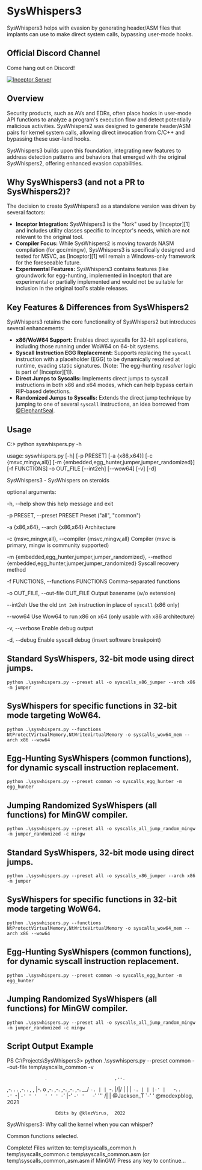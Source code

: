 # SysWhispers3

SysWhispers3 helps with evasion by generating header/ASM files that implants can use to make direct system calls, bypassing user-mode hooks.

## Official Discord Channel

Come hang out on Discord!

[![Inceptor Server](https://discordapp.com/api/guilds/1155753953108164628/widget.png?style=banner3)](https://discord.gg/f6w6dwZq)

## Overview

Security products, such as AVs and EDRs, often place hooks in user-mode API functions to analyze a program's execution flow and detect potentially malicious activities. SysWhispers2 was designed to generate header/ASM pairs for kernel system calls, allowing direct invocation from C/C++ and bypassing these user-land hooks.

SysWhispers3 builds upon this foundation, integrating new features to address detection patterns and behaviors that emerged with the original SysWhispers2, offering enhanced evasion capabilities.

## Why SysWhispers3 (and not a PR to SysWhispers2)?

The decision to create SysWhispers3 as a standalone version was driven by several factors:

*   **Inceptor Integration:** SysWhispers3 is the "fork" used by [Inceptor][1] and includes utility classes specific to Inceptor's needs, which are not relevant to the original tool.
*   **Compiler Focus:** While SysWhispers2 is moving towards NASM compilation (for gcc/mingw), SysWhispers3 is specifically designed and tested for MSVC, as [Inceptor][1] will remain a Windows-only framework for the foreseeable future.
*   **Experimental Features:** SysWhispers3 contains features (like groundwork for egg-hunting, implemented in Inceptor) that are experimental or partially implemented and would not be suitable for inclusion in the original tool's stable releases.

## Key Features & Differences from SysWhispers2

SysWhispers3 retains the core functionality of SysWhispers2 but introduces several enhancements:

*   **x86/WoW64 Support:** Enables direct syscalls for 32-bit applications, including those running under WoW64 on 64-bit systems.
*   **Syscall Instruction EGG Replacement:** Supports replacing the `syscall` instruction with a placeholder (EGG) to be dynamically resolved at runtime, evading static signatures. (Note: The egg-hunting *resolver* logic is part of [Inceptor][1]).
*   **Direct Jumps to Syscalls:** Implements direct jumps to syscall instructions in both x86 and x64 modes, which can help bypass certain RIP-based detections.
*   **Randomized Jumps to Syscalls:** Extends the direct jump technique by jumping to one of several `syscall` instructions, an idea borrowed from [@ElephantSeal](https://twitter.com/ElephantSe4l/status/1488464546746540042).



## Usage
C:\> python syswhispers.py -h

usage: syswhispers.py [-h] [-p PRESET] [-a {x86,x64}] [-c {msvc,mingw,all}]
                      [-m {embedded,egg_hunter,jumper,jumper_randomized}]
                      [-f FUNCTIONS] -o OUT_FILE [--int2eh] [--wow64] [-v] [-d]

SysWhispers3 - SysWhispers on steroids

optional arguments:

   -h, --help            show this help message and exit
   
  -p PRESET, --preset PRESET
                        Preset ("all", "common")
                        
  -a {x86,x64}, --arch {x86,x64}
                        Architecture
                        
  -c {msvc,mingw,all}, --compiler {msvc,mingw,all}
                        Compiler (msvc is primary, mingw is community supported)
                        
  -m {embedded,egg_hunter,jumper,jumper_randomized}, --method {embedded,egg_hunter,jumper,jumper_randomized}
                        Syscall recovery method
                        
  -f FUNCTIONS, --functions FUNCTIONS
                        Comma-separated functions
                        
  -o OUT_FILE, --out-file OUT_FILE
                        Output basename (w/o extension)
                        
  --int2eh              Use the old `int 2eh` instruction in place of `syscall` (x86 only)
  
  --wow64               Use Wow64 to run x86 on x64 (only usable with x86 architecture)
  
  -v, --verbose         Enable debug output
  
  -d, --debug           Enable syscall debug (insert software breakpoint)



## Standard SysWhispers, 32-bit mode using direct jumps.
    python .\syswhispers.py --preset all -o syscalls_x86_jumper --arch x86 -m jumper

## SysWhispers for specific functions in 32-bit mode targeting WoW64.
    python .\syswhispers.py --functions NtProtectVirtualMemory,NtWriteVirtualMemory -o syscalls_wow64_mem --arch x86 --wow64

## Egg-Hunting SysWhispers (common functions), for dynamic syscall instruction replacement.
    python .\syswhispers.py --preset common -o syscalls_egg_hunter -m egg_hunter

## Jumping Randomized SysWhispers (all functions) for MinGW compiler.
    python .\syswhispers.py --preset all -o syscalls_all_jump_random_mingw -m jumper_randomized -c mingw


## Standard SysWhispers, 32-bit mode using direct jumps.
    python .\syswhispers.py --preset all -o syscalls_x86_jumper --arch x86 -m jumper

## SysWhispers for specific functions in 32-bit mode targeting WoW64.
    python .\syswhispers.py --functions NtProtectVirtualMemory,NtWriteVirtualMemory -o syscalls_wow64_mem --arch x86 --wow64

## Egg-Hunting SysWhispers (common functions), for dynamic syscall instruction replacement.
    python .\syswhispers.py --preset common -o syscalls_egg_hunter -m egg_hunter

## Jumping Randomized SysWhispers (all functions) for MinGW compiler.
    python .\syswhispers.py --preset all -o syscalls_all_jump_random_mingw -m jumper_randomized -c mingw


## Script Output Example


PS C:\Projects\SysWhispers3> python .\syswhispers.py --preset common --out-file temp\syscalls_common -v
                                                       
                  .                         ,--.
,-. . . ,-. . , , |-. o ,-. ,-. ,-. ,-. ,-.  __/
`-. | | `-. |/|/  | | | `-. | | |-' |   `-. .  \
`-' `-| `-' ' '   ' ' ' `-' |-' `-' '   `-'  '''
     /|                     |  @Jackson_T
    `-'                     '  @modexpblog, 2021

                      Edits by @klezVirus,  2022
SysWhispers3: Why call the kernel when you can whisper?


Common functions selected.

Complete! Files written to:
        temp\syscalls_common.h
        temp\syscalls_common.c
        temp\syscalls_common.asm  (or temp\syscalls_common_asm.asm if MinGW)
Press any key to continue...
